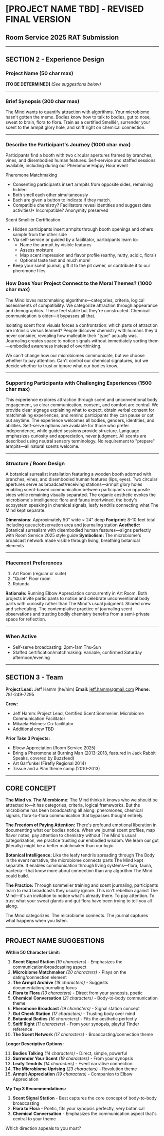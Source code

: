 # [PROJECT NAME TBD] - REVISED FINAL VERSION

## Room Service 2025 RAT Submission

---

## SECTION 2 - Experience Design

### Project Name (50 char max)

**[TO BE DETERMINED]**
*(See suggestions below)*

---

### Brief Synopsis (300 char max)

The Mind wants to quantify attraction with algorithms. Your microbiome hasn't gotten the memo. Bodies know how to talk to bodies, gut to nose, sweat to brain, flora to flora. Train as a certified Smelliér, surrender your scent to the armpit glory hole, and sniff right on chemical connection. 

---

### Describe the Participant's Journey (1000 char max)

Participants find a booth with two circular apertures framed by branches, vines, and disembodied human features.  Self-service and staffed sessions available, including during our Pheromone Happy Hour event

Pheromone Matchmaking

* Consenting participants insert armpits from opposite sides, remaining hidden
* Both smell each other simultaneously
* Each are given a button to indicate if they match.
* Compatible chemistry? Facilitators reveal identities and suggest date activities!* Incompatible? Anonymity preserved

Scent Smelliér Certification

* Hidden participants insert armpits through booth openings and others sample from the other side
* Via self-service or guided by a facilitator, participants learn to:
  * Name the armpit by visible features
  * Assess moisture
  * Map scent impression and flavor profile (earthy, nutty, acidic, floral)
  * Optional taste test and much more!
* Keep your scent journal, gift it to the pit owner, or contribute it to our pheromone files

### How Does Your Project Connect to the Moral Themes? (1000 char max)

The Mind loves matchmaking algorithms—categories, criteria, logical assessments of compatibility. We categorize attraction through appearance and demographics. These feel stable but they're constructed. Chemical communication is older—it bypasses all that.

Isolating scent from visuals forces a confrontation: which parts of attraction are intrinsic versus learned? People discover chemistry with humans they'd never consider, revealing how malleable their "type" actually was. Journaling creates space to notice signals without immediately sorting them—embodied awareness instead of overthinking.

We can't change how our microbiomes communicate, but we choose whether to pay attention. Can't control our chemical signatures, but we decide whether to trust or ignore what our bodies know.

---

### Supporting Participants with Challenging Experiences (1500 char max)

This experience explores attraction through scent and unconventional body engagement, so clear communication, consent, and comfort are central. We provide clear signage explaining what to expect, obtain verbal consent for matchmaking experiences, and remind participants they can pause or opt out anytime. The experience welcomes all bodies, genders, identities, and abilities. Self-serve options are available for those who prefer independence, while guided sessions provide structure. Language emphasizes curiosity and appreciation, never judgment. All scents are described using neutral sensory terminology. No requirement to "prepare" armpits—all natural scents welcome.

---

### Structure / Room Design

A botanical surrealist installation featuring a wooden booth adorned with branches, vines, and disembodied human features (lips, eyes). Two circular apertures serve as broadcast/receiving stations—armpit glory holes enabling scent-based communication between participants on opposite sides while remaining visually separated. The organic aesthetic evokes the microbiome's intelligence: flora and fauna intertwined, the body's ecosystem speaking in chemical signals, leafy tendrils connecting what The Mind kept separate.

**Dimensions:** Approximately 50" wide × 24" deep
**Footprint:** 8-10 feet total including queue/observation area and journaling station
**Aesthetic:** Botanical surrealism with disembodied human features—aligns perfectly with Room Service 2025 style guide
**Symbolism:** The microbiome's broadcast network made visible through living, breathing botanical elements

---

### Placement Preferences

1. Art Room (regular or suite)
2. "Quiet" Floor room
3. Rotunda

**Rationale:** Running Elbow Appreciation concurrently in Art Room. Both projects invite participants to notice and celebrate unconventional body parts with curiosity rather than The Mind's usual judgment. Shared crew and scheduling. The contemplative practice of journaling scent observations and trusting bodily chemistry benefits from a semi-private space for reflection.

---

### When Active

- Self-serve broadcasting: 2pm-1am Thu-Sun
- Staffed certification/matchmaking: Variable, confirmed Saturday afternoon/evening

---

## SECTION 3 - Team

**Project Lead:** Jeff Hamm (he/him)
**Email:** jeff.hamm@gmail.com
**Phone:** 781-249-7295

**Crew:**

- Jeff Hamm: Project Lead, Certified Scent Sommelier, Microbiome Communication Facilitator
- Mikaela Holmes: Co-facilitator
- Additional crew TBD

**Prior Take 3 Projects:**

- Elbow Appreciation (Room Service 2025)
- Bring a Pheromone at Burning Man (2013-2018, featured in Jack Rabbit Speaks, covered by Buzzfeed)
- Art Garfunkel (Firefly Regional 2014)
- Tissue and a Plan theme camp (2010-2013)

---

## CORE CONCEPT

**The Mind vs. The Microbiome:**
The Mind thinks it knows who we should be attracted to—it has categories, criteria, logical frameworks. But the microbiome has been broadcasting all along: pheromones, chemical signals, flora-to-flora communication that bypasses thought entirely.

**The Freedom of Paying Attention:**
There's profound emotional liberation in documenting what our bodies notice. When we journal scent profiles, map flavor notes, pay attention to chemistry without The Mind's usual categorization, we practice trusting our embodied wisdom. We learn our gut (literally) might be a better matchmaker than our logic.

**Botanical Intelligence:**
Like the leafy tendrils spreading through The Body in the event narrative, the microbiome connects parts The Mind kept separate. It enables communication through living systems—flora, fauna, bacteria—that know more about connection than any algorithm The Mind could build.

**The Practice:**
Through sommelier training and scent journaling, participants learn to read broadcasts they usually ignore. This isn't rebellion against The Mind—it's an invitation to notice what's already there. To pay attention. To trust what your sweat glands and gut flora have been trying to tell you all along.

The Mind categorizes. The microbiome connects. The journal captures what happens when you listen.

---

## PROJECT NAME SUGGESTIONS

**Within 50 Character Limit:**

1. **Scent Signal Station** *(19 characters)* - Emphasizes the communication/broadcasting aspect
2. **Microbiome Matchmaker** *(20 characters)* - Plays on the dating/connection element
3. **The Armpit Archive** *(18 characters)* - Suggests documentation/journaling focus
4. **Flora to Flora** *(13 characters)* - Direct from your synopsis, poetic
5. **Chemical Conversation** *(21 characters)* - Body-to-body communication theme
6. **Pheromone Broadcast** *(19 characters)* - Signal station concept
7. **Gut Check Station** *(17 characters)* - Trusting body over mind
8. **Botanical Bodies** *(16 characters)* - Fits the aesthetic perfectly
9. **Sniff Right** *(11 characters)* - From your synopsis, playful Tinder reference
10. **The Scent Network** *(17 characters)* - Broadcasting/connection theme

**Longer Descriptive Options:**

11. **Bodies Talking** *(14 characters)* - Direct, simple, powerful
12. **Surrender Your Scent** *(19 characters)* - From your synopsis
13. **Leafy Tendrils** *(14 characters)* - Event narrative connection
14. **The Microbiome Uprising** *(23 characters)* - Revolution theme
15. **Armpit Appreciation** *(19 characters)* - Companion to Elbow Appreciation

**My Top 3 Recommendations:**

1. **Scent Signal Station** - Best captures the core concept of body-to-body broadcasting
2. **Flora to Flora** - Poetic, fits your synopsis perfectly, very botanical
3. **Chemical Conversation** - Emphasizes the communication aspect that's central to your theme

Which direction appeals to you most?
